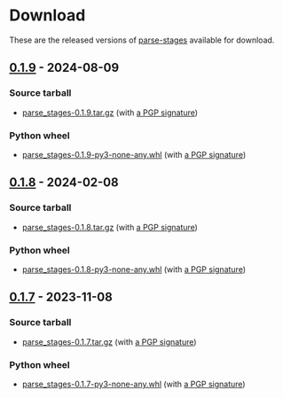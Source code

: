 <!--
SPDX-FileCopyrightText: Peter Pentchev <roam@ringlet.net>
SPDX-License-Identifier: BSD-2-Clause
-->

# Download

These are the released versions of [parse-stages](index.md) available for download.

## [0.1.9] - 2024-08-09

### Source tarball

- [parse_stages-0.1.9.tar.gz](https://devel.ringlet.net/files/devel/parse-stages/parse_stages-0.1.9.tar.gz)
  (with [a PGP signature](https://devel.ringlet.net/files/devel/parse-stages/parse_stages-0.1.9.tar.gz.asc))

### Python wheel

- [parse_stages-0.1.9-py3-none-any.whl](https://devel.ringlet.net/files/devel/parse-stages/parse_stages-0.1.9-py3-none-any.whl)
  (with [a PGP signature](https://devel.ringlet.net/files/devel/parse-stages/parse_stages-0.1.9-py3-none-any.whl.asc))

## [0.1.8] - 2024-02-08

### Source tarball

- [parse_stages-0.1.8.tar.gz](https://devel.ringlet.net/files/devel/parse-stages/parse_stages-0.1.8.tar.gz)
  (with [a PGP signature](https://devel.ringlet.net/files/devel/parse-stages/parse_stages-0.1.8.tar.gz.asc))

### Python wheel

- [parse_stages-0.1.8-py3-none-any.whl](https://devel.ringlet.net/files/devel/parse-stages/parse_stages-0.1.8-py3-none-any.whl)
  (with [a PGP signature](https://devel.ringlet.net/files/devel/parse-stages/parse_stages-0.1.8-py3-none-any.whl.asc))

## [0.1.7] - 2023-11-08

### Source tarball

- [parse_stages-0.1.7.tar.gz](https://devel.ringlet.net/files/devel/parse-stages/parse_stages-0.1.7.tar.gz)
  (with [a PGP signature](https://devel.ringlet.net/files/devel/parse-stages/parse_stages-0.1.7.tar.gz.asc))

### Python wheel

- [parse_stages-0.1.7-py3-none-any.whl](https://devel.ringlet.net/files/devel/parse-stages/parse_stages-0.1.7-py3-none-any.whl)
  (with [a PGP signature](https://devel.ringlet.net/files/devel/parse-stages/parse_stages-0.1.7-py3-none-any.whl.asc))

[0.1.9]: https://gitlab.com/ppentchev/parse-stages/-/tags/release%2F0.1.9
[0.1.8]: https://gitlab.com/ppentchev/parse-stages/-/tags/release%2F0.1.8
[0.1.7]: https://gitlab.com/ppentchev/parse-stages/-/tags/release%2F0.1.7
